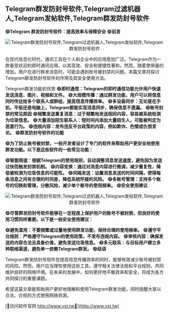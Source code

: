 ## **Telegram群发防封号软件,Telegram过滤机器人,Telegram发帖软件,Telegram群发防封号软件**

**😄Telegram 群发防封号软件：提高效率与保障安全**
**😄前言**

 <center><img src="https://vst.tw/MP4/tuiguang/png/7.png" alt="Telegram群发防封号软件,Telegram过滤机器人,Telegram发帖软件,Telegram群发防封号软件"></center>

在现代信息化时代，通讯工具在个人和企业中的应用愈加广泛。Telegram作为一款备受欢迎的即时通讯应用，以其高效、安全和便捷性著称。然而，随着使用量的增加，用户在进行群发消息时，可能会遇到账号被封禁的问题。本篇文章将探讨Telegram群发防封号软件的作用及其安全使用方法。

Telegram群发功能的优势
**😄即时通信：Telegram的即时通信功能允许用户快速发送消息、图片、视频和文件。**
**😄大规模传播：通过群发功能，用户可以将信息同时传达给多个联系人或群组，提高信息传播效率。**
**😄多设备同步：无论是在手机、平板还是电脑上，Telegram都能实现消息同步，确保信息不遗漏。**
**😄账号封禁的常见原因**
**😄频繁发送重复消息：过于频繁地发送相同内容，容易被系统检测为垃圾信息。**
**😄大量添加陌生联系人：短时间内添加大量陌生人，可能被判定为恶意行为。**
**😄违规内容：发布违反平台政策的内容，例如欺诈、色情或仇恨言论。**
**😄群发防封号软件的功能**

**😄为了防止账号被封禁，一些开发者设计了专门的软件来帮助用户更安全地使用群发功能。以下是这些软件的一些常见功能：**

**😄智能限速：根据Telegram的使用规则，自动调整消息发送速度，避免因为发送过快而触发封禁机制。**
**😄内容变换：通过对消息内容进行微调，减少重复性，降低被检测为垃圾信息的可能性。**
**😄间隔发送：设置消息发送的时间间隔，使得每条消息之间有合理的时间差，降低系统怀疑的风险。**
**😄多账号管理：支持多个账号的切换和管理，分散风险，减少单个账号的使用频率。**
**😄安全使用建议**

 <center><img src="https://vst.tw/MP4/tuiguang/png/0.png" alt="Telegram群发防封号软件,Telegram过滤机器人,Telegram发帖软件,Telegram群发防封号软件"></center>

**😄尽管群发防封号软件能够在一定程度上保护用户的账号不被封禁，但良好的使用习惯同样重要。以下是一些安全使用建议：**

**😄避免滥用：不要频繁或过量地使用群发功能，保持合理的使用频率。**
**😄遵守平台规则：严格遵守Telegram的使用政策，不发布违规内容。**
**😄审核内容：确保发送的内容合法且具备价值，避免发送垃圾信息。**
**😄多元联系：与目标用户建立多种联络渠道，避免单一依赖Telegram群发。**
**😄结语**

Telegram群发防封号软件在提高信息传播效率的同时，能够有效减少账号被封禁的风险。然而，用户应当理性使用这些工具，遵守相关法律法规和平台规则，共同维护良好的网络环境。在未来的发展中，如何更好地平衡效率和安全，将成为各方共同探讨的重要课题。

希望这篇文章能帮助用户更好地理解和使用Telegram群发功能，同时提醒大家以合法、合规的方式使用网络资源。


[👻访问软件官网 http://www.vst.tw👻](http://www.vst.tw)
